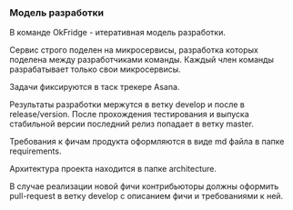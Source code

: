### Модель разработки

В команде OkFridge - итеративная модель разработки. 

Сервис строго поделен на микросервисы, разработка которых поделена между разработчиками команды. Каждый член команды разрабатывает только свои микросервисы.

Задачи фиксируются в таск трекере Asana. 
>
Результаты разработки мержутся в ветку develop и после в release/version. После прохождения тестирования и выпуска стабильной версии последний релиз попадает в ветку master. 

Требования к фичам продукта оформляются в виде md файла в папке requirements.

Архитектура проекта находится в папке architecture.

В случае реализации новой фичи контрибьюторы должны оформить pull-request в ветку develop с описанием фичи и требованиями к ней.
